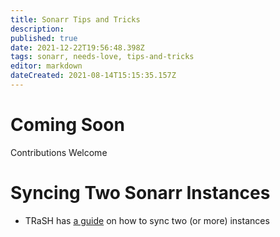 ```yaml
---
title: Sonarr Tips and Tricks
description: 
published: true
date: 2021-12-22T19:56:48.398Z
tags: sonarr, needs-love, tips-and-tricks
editor: markdown
dateCreated: 2021-08-14T15:15:35.157Z
---
```


# Coming Soon

Contributions Welcome

# Syncing Two Sonarr Instances

- TRaSH has [a guide](https://trash-guides.info/Radarr/Tips/Sync-2-radarr-sonarr/) on how to sync two (or more) instances
